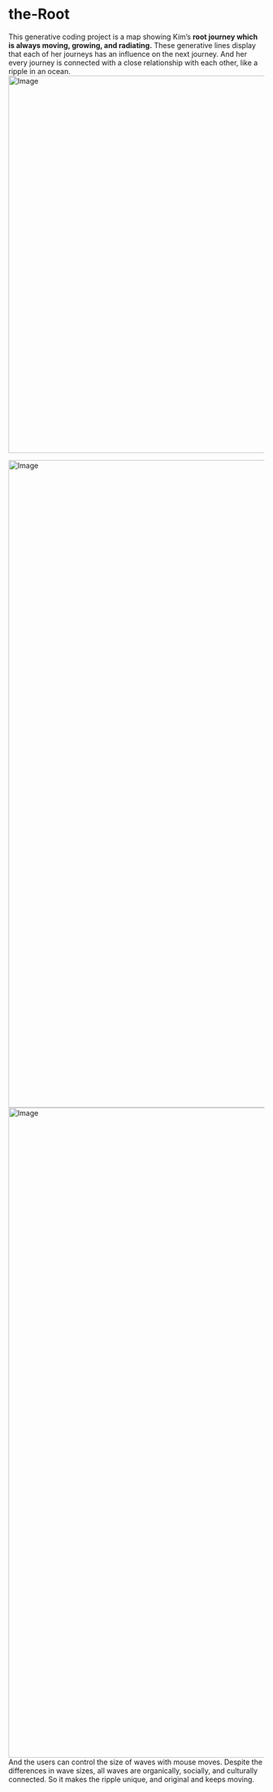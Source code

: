 # the-Root


This generative coding project is a map
showing Kim’s **root journey which is
always moving, growing, and radiating.**
These generative lines display that each
of her journeys has an influence on the
next journey. And her every journey is
connected with a close relationship with
each other, like a ripple in an ocean.
<img width="742" alt="Image" src="https://github.com/user-attachments/assets/e97ff033-0371-42ce-8ccc-807d92cf5132" />

<img width="1273" alt="Image" src="https://github.com/user-attachments/assets/5a24bc2b-ebc4-4c2f-be2d-3a6537b9b06a" />
<img width="1278" alt="Image" src="https://github.com/user-attachments/assets/8ce6934f-a00a-4cb5-906f-a34c260eb7ac" />
And the users can control the size of
waves with mouse moves. Despite the
differences in wave sizes, all waves
are organically, socially, and culturally
connected. So it makes the ripple
unique, and original and keeps moving.

